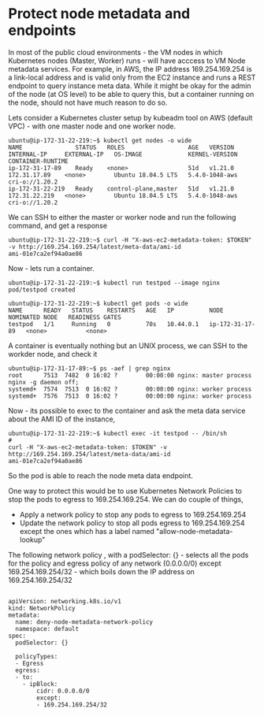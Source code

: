 # Protect node metadata and endpoints

In most of the public cloud environments - the VM nodes in which Kubernetes nodes (Master, Worker) runs - will have acccess to VM Node metadata services. For example, in AWS, the IP address 169.254.169.254 is a link-local address and is valid only from the EC2 instance and runs a REST endpoint to query instance meta data. While it might be okay for the admin of the node (at OS level) to be able to query this, but a container running on the node, should not have much reason to do so. 

Lets consider a Kubernetes cluster setup by kubeadm tool on AWS (default VPC) - with one master node and one worker node.

```
ubuntu@ip-172-31-22-219:~$ kubectl get nodes -o wide
NAME               STATUS   ROLES                  AGE   VERSION   INTERNAL-IP     EXTERNAL-IP   OS-IMAGE             KERNEL-VERSION   CONTAINER-RUNTIME
ip-172-31-17-89    Ready    <none>                 51d   v1.21.0   172.31.17.89    <none>        Ubuntu 18.04.5 LTS   5.4.0-1048-aws   cri-o://1.20.2
ip-172-31-22-219   Ready    control-plane,master   51d   v1.21.0   172.31.22.219   <none>        Ubuntu 18.04.5 LTS   5.4.0-1048-aws   cri-o://1.20.2

```
We can SSH to either the master or worker node and run the following command, and get a response

```
ubuntu@ip-172-31-22-219:~$ curl -H "X-aws-ec2-metadata-token: $TOKEN" -v http://169.254.169.254/latest/meta-data/ami-id
ami-01e7ca2ef94a0ae86
```
Now - lets run a container. 

```
ubuntu@ip-172-31-22-219:~$ kubectl run testpod --image nginx
pod/testpod created

ubuntu@ip-172-31-22-219:~$ kubectl get pods -o wide
NAME      READY   STATUS    RESTARTS   AGE   IP          NODE              NOMINATED NODE   READINESS GATES
testpod   1/1     Running   0          70s   10.44.0.1   ip-172-31-17-89   <none>           <none>

```
A container is eventually nothing but an UNIX process, we can SSH to the workder node, and check it

```
ubuntu@ip-172-31-17-89:~$ ps -aef | grep nginx
root      7513  7482  0 16:02 ?        00:00:00 nginx: master process nginx -g daemon off;
systemd+  7574  7513  0 16:02 ?        00:00:00 nginx: worker process
systemd+  7576  7513  0 16:02 ?        00:00:00 nginx: worker process

```
Now - its possible to exec to the container and ask the meta data service about the AMI ID of the instance,

```
ubuntu@ip-172-31-22-219:~$ kubectl exec -it testpod -- /bin/sh
# 
curl -H "X-aws-ec2-metadata-token: $TOKEN" -v http://169.254.169.254/latest/meta-data/ami-id
ami-01e7ca2ef94a0ae86

```
So the pod is able to reach the node meta data endpoint. 

One way to protect this would be to use Kubernetes Network Policies to stop the pods to egress to 169.254.169.254. We can do couple of things, 

- Apply a network policy to stop any pods to egress to 169.254.169.254
- Update the network policy to stop all pods egress to 169.254.169.254 except the ones which has a label named "allow-node-metadata-lookup" 

The following network policy , with a podSelector: {} - selects all the pods for the policy and egress policy of any network (0.0.0.0/0)  except 169.254.169.254/32 - which boils down the IP address on  169.254.169.254/32


```

apiVersion: networking.k8s.io/v1
kind: NetworkPolicy
metadata:
  name: deny-node-metadata-network-policy
  namespace: default
spec:
  podSelector: {}
   
  policyTypes:
  - Egress
  egress:
  - to:
    - ipBlock:
        cidr: 0.0.0.0/0
        except:
        - 169.254.169.254/32
        
       
        
    
```
